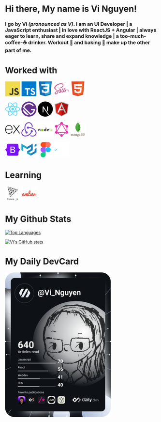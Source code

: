 # Hi there, My name is Vi Nguyen! 

### I go by Vi *(pronounced as V)*. I am an UI Developer | a JavaScript enthusiast | in love with ReactJS + Angular | always eager to learn, share and expand knowledge | a too-much-coffee-☕ drinker. Workout 💪 and baking 🍞 make up the other part of me.

# Worked with
<img src="https://github.com/devicons/devicon/blob/master/icons/javascript/javascript-original.svg" alt="JavaScript Logo" width="50" height="50"/> <img src="https://github.com/devicons/devicon/blob/master/icons/typescript/typescript-original.svg" alt="TypeScript Logo" width="50" height="50"/> <img src="https://github.com/devicons/devicon/blob/master/icons/css3/css3-original.svg" alt="CSS3 Logo" width="50" height="50"/> <img src="https://github.com/devicons/devicon/blob/master/icons/sass/sass-original.svg" alt="SASS Logo" width="50" height="50"/> <img src="https://github.com/devicons/devicon/blob/master/icons/html5/html5-original.svg" alt="HTML5 Logo" width="50" height="50"/>

<img src="https://github.com/devicons/devicon/blob/master/icons/react/react-original.svg" alt="React Logo" width="50" height="50"/> <img src="https://github.com/devicons/devicon/blob/master/icons/gatsby/gatsby-original.svg" alt="Gatsby Logo" width="50" height="50"/> <img src="https://github.com/devicons/devicon/blob/master/icons/nextjs/nextjs-original.svg" alt="Nextjs Logo" width="50" height="50"/> <img src="https://github.com/devicons/devicon/blob/master/icons/angularjs/angularjs-original.svg" alt="Angular Logo" width="50" height="50"/>

<img src="https://github.com/devicons/devicon/blob/master/icons/express/express-original.svg" alt="ExpressJS Logo" width="50" height="50"/> <img src="https://github.com/devicons/devicon/blob/master/icons/redux/redux-original.svg" alt="Redux Logo" width="50" height="50"/> <img src="https://github.com/devicons/devicon/blob/master/icons/nodejs/nodejs-original-wordmark.svg" alt="NodeJS Logo" width="50" height="50"/> <img src="https://github.com/devicons/devicon/blob/master/icons/graphql/graphql-plain.svg" alt="Graphql Logo" width="50" height="50"/>
<img src="https://github.com/devicons/devicon/blob/master/icons/mongodb/mongodb-original-wordmark.svg" alt="MongoDB Logo" width="50" height="50"/>

<img src="https://github.com/devicons/devicon/blob/master/icons/bootstrap/bootstrap-original.svg" alt="Bootstrap Logo" width="50" height="50"/> <img src="https://github.com/devicons/devicon/blob/master/icons/materialui/materialui-original.svg" alt="Material Logo" width="50" height="50"/> <img src="https://github.com/devicons/devicon/blob/master/icons/figma/figma-original.svg" alt="Figma Logo" width="50" height="50"/> <img src="https://github.com/devicons/devicon/blob/master/icons/tailwindcss/tailwindcss-original-wordmark.svg" alt="Tailwind CSS Logo" width="50" height="50"/>  

# Learning

<img src="https://github.com/devicons/devicon/blob/master/icons/threejs/threejs-original-wordmark.svg" alt="ThreeJS Logo" width="50" height="50"/> <img src="https://github.com/devicons/devicon/blob/master/icons/ember/ember-original-wordmark.svg" alt="Ember Logo" width="50" height="50"/>

# My Github Stats
[![Top Languages](https://github-readme-stats.vercel.app/api/top-langs/?username=ViNguyen3747&theme=dracula&layout=compact)](https://github.com/anuraghazra/github-readme-stats)

[![Vi's GitHub stats](https://github-readme-stats.vercel.app/api?username=ViNguyen3747&theme=dracula)](https://github.com/anuraghazra/github-readme-stats)

# My Daily DevCard
<a href="https://app.daily.dev/Vi_Nguyen"><img src="https://github.com/ViNguyen3747/ViNguyen3747/blob/main/devcard.svg" width="350" alt="Vi's Dev Card"/></a>
